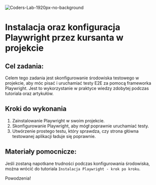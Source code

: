 ![Coders-Lab-1920px-no-background](https://user-images.githubusercontent.com/30623667/104709394-2cabee80-571f-11eb-9518-ea6a794e558e.png)


# Instalacja oraz konfiguracja Playwright przez kursanta w projekcie

## Cel zadania:
Celem tego zadania jest skonfigurowanie środowiska testowego w projekcie, aby móc pisać i uruchamiać testy E2E za pomocą frameworka Playwright. Jest to wykorzystanie w praktyce wiedzy zdobytej podczas tutoriala oraz artykułów.

## Kroki do wykonania
1. Zainstalowanie Playwright w swoim projekcie.
2. Skonfigurowanie Playwright, aby mógł poprawnie uruchamiać testy.
3. Utwórzenie prostego testu, który sprawdza, czy strona główna testowanej aplikacji ładuje się poprawnie.

## Materiały pomocnicze:
Jeśli zostaną napotkane trudności podczas konfigurowania środowiska, można wrócić do tutoriala `Instalacja Playwright - krok po kroku`.

Powodzenia!